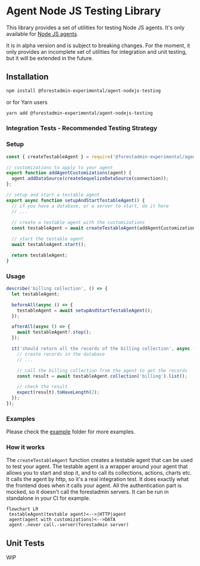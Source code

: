 # Agent Node JS Testing Library

This library provides a set of utilities for testing Node JS agents.
It's only available for [Node JS agents](https://docs.forestadmin.com/developer-guide-agents-nodejs/).

It is in alpha version and is subject to breaking changes.
For the moment, it only provides an incomplete set of utilities for integration and unit testing, but it will be
extended in the future.

## Installation

```bash
npm install @forestadmin-experimental/agent-nodejs-testing
```

or for Yarn users

```bash
yarn add @forestadmin-experimental/agent-nodejs-testing
```

### Integration Tests - Recommended Testing Strategy

### Setup

```javascript
const { createTestableAgent } = require('@forestadmin-experimental/agent-nodejs-testing');

// customizations to apply to your agent
export function addAgentCustomizations(agent) {
  agent.addDataSource(createSequelizeDataSource(connection));
};

// setup and start a testable agent
export async function setupAndStartTestableAgent() {
  // if you have a database, or a server to start, do it here
  // ...
  
  // create a testable agent with the customizations
  const testableAgent = await createTestableAgent(addAgentCustomizations);

  // start the testable agent
  await testableAgent.start();

  return testableAgent;
}
```

### Usage

```javascript
describe('billing collection', () => {
  let testableAgent;

  beforeAll(async () => {
    testableAgent = await setupAndStartTestableAgent();
  });

  afterAll(async () => {
    await testableAgent?.stop();
  });

  it('should return all the records of the billing collection', async () => {
    // create records in the database
    // ...

    // call the billing collection from the agent to get the records
    const result = await testableAgent.collection('billing').list();

    // check the result
    expect(result).toHaveLength(2);
  });
});
```

### Examples

Please check the [example](./example) folder for more examples.

### How it works

The `createTestableAgent` function creates a testable agent that can be used to test your agent.
The testable agent is a wrapper around your agent that allows you to start and stop it, and to call its collections, actions, charts etc.
It calls the agent by http, so it's a real integration test. It does exactly what the frontend does when it calls your agent.
All the authentication part is mocked, so it doesn't call the forestadmin servers.
It can be run in standalone in your CI for example.

```mermaid
flowchart LR
 testableAgent(testable agent)<-->|HTTP|agent
 agent(agent with customizations)<-->DATA
 agent-.never call.-server(forestadmin server)
```

## Unit Tests

WIP


